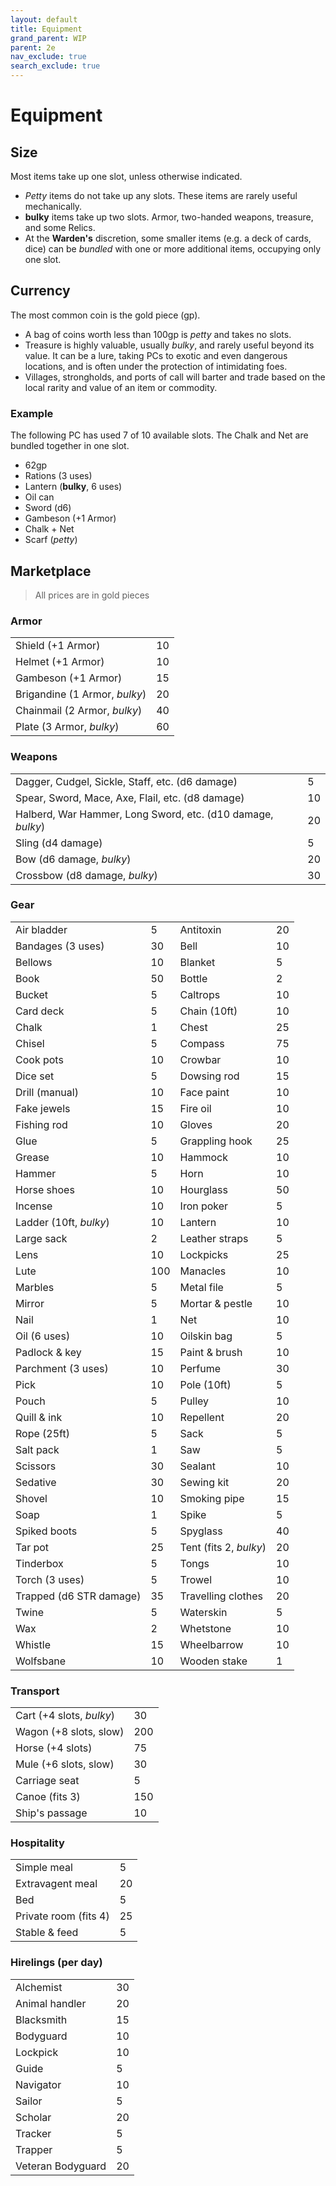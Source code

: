```yaml
---
layout: default
title: Equipment
grand_parent: WIP
parent: 2e
nav_exclude: true
search_exclude: true
---
```


# Equipment

## Size

Most items take up one slot, unless otherwise indicated. 

- _Petty_ items do not take up any slots. These items are rarely useful mechanically. 
- __bulky__ items take up two slots. Armor, two-handed weapons, treasure, and some Relics.
- At the **Warden's** discretion, some smaller items (e.g. a deck of cards, dice) can be _bundled_ with one or more additional items, occupying only one slot.

## Currency

The most common coin is the gold piece (gp). 
- A bag of coins worth less than 100gp is _petty_ and takes no slots.
- Treasure is highly valuable, usually _bulky_, and rarely useful beyond its value. It can be a lure, taking PCs to exotic and even dangerous locations, and is often under the protection of intimidating foes.
- Villages, strongholds, and ports of call will barter and trade based on the local rarity and value of an item or commodity.

### Example

The following PC has used 7 of 10 available slots. The Chalk and Net are bundled together in one slot.

- 62gp
- Rations (3 uses)
- Lantern (__bulky__, 6 uses)
- Oil can
- Sword (d6)
- Gambeson (+1 Armor)
- Chalk + Net 
- Scarf (_petty_)

## Marketplace 

> All prices are in gold pieces  

### Armor

|                               |     |
| ----------------------------- | --- |
| Shield (+1 Armor)             | 10  |
| Helmet (+1 Armor)             | 10  |
| Gambeson (+1 Armor)           | 15  |
| Brigandine (1 Armor, _bulky_) | 20  |
| Chainmail (2 Armor, _bulky_)  | 40  |
| Plate (3 Armor, _bulky_)      | 60  |

### Weapons

|                                                              |     |
| ------------------------------------------------------------ | --- |
| Dagger, Cudgel, Sickle,  Staff, etc. (d6  damage)            | 5   |
| Spear, Sword, Mace, Axe,  Flail, etc. (d8 damage)            | 10  |
| Halberd, War Hammer, Long  Sword, etc. (d10 damage, _bulky_) | 20  |
| Sling (d4  damage)                                           | 5   |
| Bow  (d6  damage, _bulky_)                                   | 20  |
| Crossbow (d8  damage, _bulky_)                               | 30  |

### Gear

|                         |     |                        |     |
| ----------------------- | --- | ---------------------- | --- |
| Air bladder             | 5   | Antitoxin              | 20  |
| Bandages (3 uses)       | 30  | Bell                   | 10  |
| Bellows                 | 10  | Blanket                | 5   |
| Book                    | 50  | Bottle                 | 2   |
| Bucket                  | 5   | Caltrops               | 10  |
| Card deck               | 5   | Chain (10ft)           | 10  |
| Chalk                   | 1   | Chest                  | 25  |
| Chisel                  | 5   | Compass                | 75  |
| Cook pots               | 10  | Crowbar                | 10  |
| Dice set                | 5   | Dowsing rod            | 15  |
| Drill (manual)          | 10  | Face paint             | 10  |
| Fake jewels             | 15  | Fire oil               | 10  |
| Fishing rod             | 10  | Gloves                 | 20  |
| Glue                    | 5   | Grappling hook         | 25  |
| Grease                  | 10  | Hammock                | 10  |
| Hammer                  | 5   | Horn                   | 10  |
| Horse shoes             | 10  | Hourglass              | 50  |
| Incense                 | 10  | Iron poker             | 5   |
| Ladder (10ft, _bulky_)  | 10  | Lantern                | 10  |
| Large sack              | 2   | Leather straps         | 5   |
| Lens                    | 10  | Lockpicks              | 25  |
| Lute                    | 100 | Manacles               | 10  |
| Marbles                 | 5   | Metal file             | 5   |
| Mirror                  | 5   | Mortar & pestle        | 10  |
| Nail                    | 1   | Net                    | 10  |
| Oil (6 uses)            | 10  | Oilskin bag            | 5   |
| Padlock & key           | 15  | Paint & brush          | 10  |
| Parchment (3 uses)      | 10  | Perfume                | 30  |
| Pick                    | 10  | Pole (10ft)            | 5   |
| Pouch                   | 5   | Pulley                 | 10  |
| Quill & ink             | 10  | Repellent              | 20  |
| Rope (25ft)             | 5   | Sack                   | 5   |
| Salt pack               | 1   | Saw                    | 5   |
| Scissors                | 30  | Sealant                | 10  |
| Sedative                | 30  | Sewing kit             | 20  |
| Shovel                  | 10  | Smoking pipe           | 15  |
| Soap                    | 1   | Spike                  | 5   |
| Spiked boots            | 5   | Spyglass               | 40  |
| Tar pot                 | 25  | Tent (fits 2, _bulky_) | 20  |
| Tinderbox               | 5   | Tongs                  | 10  |
| Torch (3 uses)          | 5   | Trowel                 | 10  |
| Trapped (d6 STR damage) | 35  | Travelling clothes     | 20  |
| Twine                   | 5   | Waterskin              | 5   |
| Wax                     | 2   | Whetstone              | 10  |
| Whistle                 | 15  | Wheelbarrow            | 10  |
| Wolfsbane               | 10  | Wooden stake           | 1   |

### Transport

|                          |     |
| ------------------------ | --- |
| Cart (+4 slots, _bulky_) | 30  |
| Wagon (+8 slots, slow)   | 200 |
| Horse (+4 slots)         | 75  |
| Mule (+6 slots, slow)    | 30  |
| Carriage seat            | 5   |
| Canoe (fits 3)           | 150 |
| Ship's passage           | 10  |

### Hospitality

|                       |     |
| --------------------- | --- |
| Simple meal           | 5   |
| Extravagent meal      | 20  |
| Bed                   | 5   |
| Private room (fits 4) | 25  |
| Stable & feed         | 5   |

### Hirelings (per day)

|                   |     |
| ----------------- | --- |
| Alchemist         | 30  |
| Animal handler    | 20  |
| Blacksmith        | 15  |
| Bodyguard         | 10  |
| Lockpick          | 10  |
| Guide             | 5   |
| Navigator         | 10  |
| Sailor            | 5   |
| Scholar           | 20  |
| Tracker           | 5   |
| Trapper           | 5   |
| Veteran Bodyguard | 20  |

